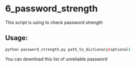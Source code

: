 # 6_password_strength

This script is using to check password strength


## Usage:

```sh
python password_strength.py path_to_dictionary(optional)
```

You can download this list of unreliable password